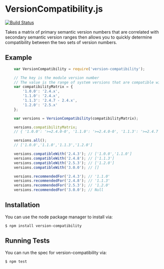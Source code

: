 # VersionCompatibility.js

[![Build Status](https://travis-ci.org/defmethod/version-compatibility.png)](https://travis-ci.org/defmethod/version-compatibility)

Takes a matrix of primary semantic version numbers that are correlated with secondary semantic version ranges then
allows you to quickly determine compatibility between the two sets of version numbers.

## Example

```javascript
    var VersionCompatibility = require('version-compatibility');

    // The key is the module version number
    // The value is the range of system versions that are compatible with the module version number
    var compatibilityMatrix = {
        '1.0.0': '2.4.x',
        '1.1.0': '2.4.x',
        '1.1.3': '2.4.7 - 2.4.x',
        '1.2.0': '2.5.x'
    };

    var versions = VersionCompatibility(compatibilityMatrix);

    versions.compatibilityMatrix;
    // { '1.0.0': '>=2.4.0-0', '1.1.0': '>=2.4.0-0', '1.1.3': '>=2.4.7 <2.5.0-0', '1.2.0': '>=2.5.0-0'}

    versions.all();
    // ['1.0.0','1.1.0','1.1.3','1.2.0']

    versions.compatibleWith('2.4.3'); // ['1.0.0','1.1.0']
    versions.compatibleWith('2.4.8'); // ['1.1.3']
    versions.compatibleWith('2.5.3'); // ['1.2.0']
    versions.compatibleWith('3.0.0'); // []

    versions.recommendedFor('2.4.3'); // '1.1.0'
    versions.recommendedFor('2.4.8'); // '1.1.3'
    versions.recommendedFor('2.5.3'); // '1.2.0'
    versions.recommendedFor('3.0.0'); // Null
```

## Installation

You can use the node package manager to install via:

    $ npm install version-compatibility

## Running Tests

You can run the spec for version-compatibility via:

    $ npm test